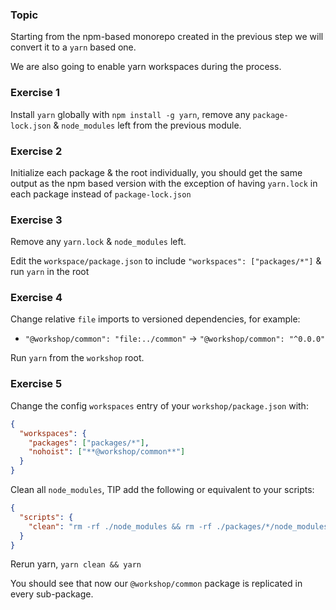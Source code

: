 ### Topic

Starting from the npm-based monorepo created in the previous step we will convert it to a `yarn` based one.

We are also going to enable yarn workspaces during the process.

### Exercise 1

Install `yarn` globally with `npm install -g yarn`, remove any `package-lock.json` & `node_modules` left from the previous module.

### Exercise 2

Initialize each package & the root individually, you should get the same output as the npm based version with the exception
of having `yarn.lock` in each package instead of `package-lock.json`

### Exercise 3

Remove any `yarn.lock` & `node_modules` left.

Edit the `workspace/package.json` to include `"workspaces": ["packages/*"]` & run `yarn` in the root

### Exercise 4

Change relative `file` imports to versioned dependencies, for example:

- `"@workshop/common": "file:../common"` -> `"@workshop/common": "^0.0.0"`

Run `yarn` from the `workshop` root.

### Exercise 5

Change the config `workspaces` entry of your `workshop/package.json` with:

```json
{
  "workspaces": {
    "packages": ["packages/*"],
    "nohoist": ["**@workshop/common**"]
  }
}
```

Clean all `node_modules`, TIP add the following or equivalent to your scripts:

```json
{
  "scripts": {
    "clean": "rm -rf ./node_modules && rm -rf ./packages/*/node_modules"
  }
}
```

Rerun yarn, `yarn clean && yarn`

You should see that now our `@workshop/common` package is replicated in every sub-package.
